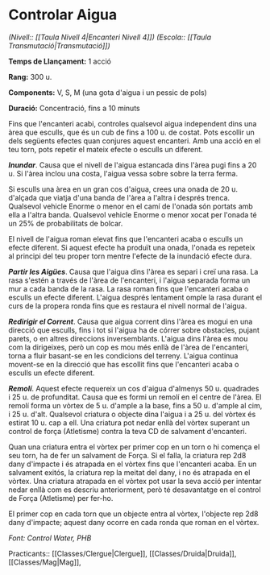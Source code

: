 # Controlar Aigua

*(Nivell:: [[Taula Nivell 4|Encanteri Nivell 4]]) (Escola:: [[Taula Transmutació|Transmutació]])*

**Temps de Llançament:** 1 acció

**Rang:** 300 u.

**Components:** V, S, M (una gota d'aigua i un pessic de pols)

**Duració:** Concentració, fins a 10 minuts

Fins que l'encanteri acabi, controles qualsevol aigua independent dins una àrea que esculls, que és un cub de fins a 100 u. de costat. Pots escollir un dels següents efectes quan conjures aquest encanteri. Amb una acció en el teu torn, pots repetir el mateix efecte o esculls un diferent.

***Inundar***. Causa que el nivell de l'aigua estancada dins l'àrea pugi fins a 20 u. Si l'àrea inclou una costa, l'aigua vessa sobre sobre la terra ferma.

Si esculls una àrea en un gran cos d'aigua, crees una onada de 20 u. d'alçada que viatja d'una banda de l'àrea a l'altra i després trenca. Qualsevol vehicle Enorme o menor en el camí de l'onada són portats  amb ella a l'altra banda. Qualsevol vehicle Enorme o menor xocat per l'onada té un 25% de probabilitats de bolcar.

El nivell de l'aigua roman elevat fins que l'encanteri acaba o esculls un efecte diferent. Si aquest efecte ha produït una onada, l'onada es repeteix al principi del teu proper torn mentre l'efecte de la inundació efecte dura.

***Partir les Aigües***. Causa que l'aigua dins l'àrea es separi i creï una rasa. La rasa s'estén a través de l'àrea de l'encanteri, i l'aigua separada forma un mur a cada banda de la rasa. La rasa roman fins que l'encanteri acaba o esculls un efecte diferent. L'aigua després lentament omple la rasa durant el curs de la propera ronda fins que es restaura el nivell normal de l'aigua.

***Redirigir el Corrent***. Causa que aigua corrent dins l'àrea es mogui en una direcció que esculls, fins i tot si l'aigua ha de córrer sobre obstacles, pujant parets, o en altres direccions inversemblants. L'aigua dins l'àrea es mou com la dirigeixes, però un cop es mou més enllà de l'àrea de l'encanteri, torna a fluir basant-se en les condicions del terreny. L'aigua continua movent-se en la direcció que has escollit fins que l'encanteri acaba o esculls un efecte diferent.

***Remolí***. Aquest efecte requereix un cos d'aigua d'almenys 50 u. quadrades i 25 u. de profunditat. Causa que es formi un remolí en el centre de l'àrea. El remolí forma un vòrtex de 5 u. d'ample a la base, fins a 50 u. d'ample al cim, i 25 u. d'alt. Qualsevol criatura o objecte dina l'aigua i a 25 u. del vòrtex és estirat 10 u. cap a ell. Una criatura pot nedar enllà del vòrtex superant un control de força (Atletisme) contra la teva CD de salvament d'encanteri.

Quan una criatura entra el vòrtex per primer cop en un torn o hi comença el seu torn, ha de fer un salvament de Força. Si el falla, la criatura rep 2d8 dany d'impacte i és atrapada en el vòrtex fins que l'encanteri acaba. En un salvament exitós, la criatura rep la meitat del dany, i no és atrapada en el vòrtex. Una criatura atrapada en el vòrtex pot usar la seva acció per intentar nedar enllà com es descriu anteriorment, però té desavantatge en el control de Força (Atletisme) per fer-ho.

El primer cop en cada torn que un objecte entra al vòrtex, l'objecte rep 2d8 dany d'impacte; aquest dany ocorre en cada ronda que roman en el vòrtex.


*Font: Control Water, PHB*



Practicants:: [[Classes/Clergue|Clergue]], [[Classes/Druida|Druida]], [[Classes/Mag|Mag]],